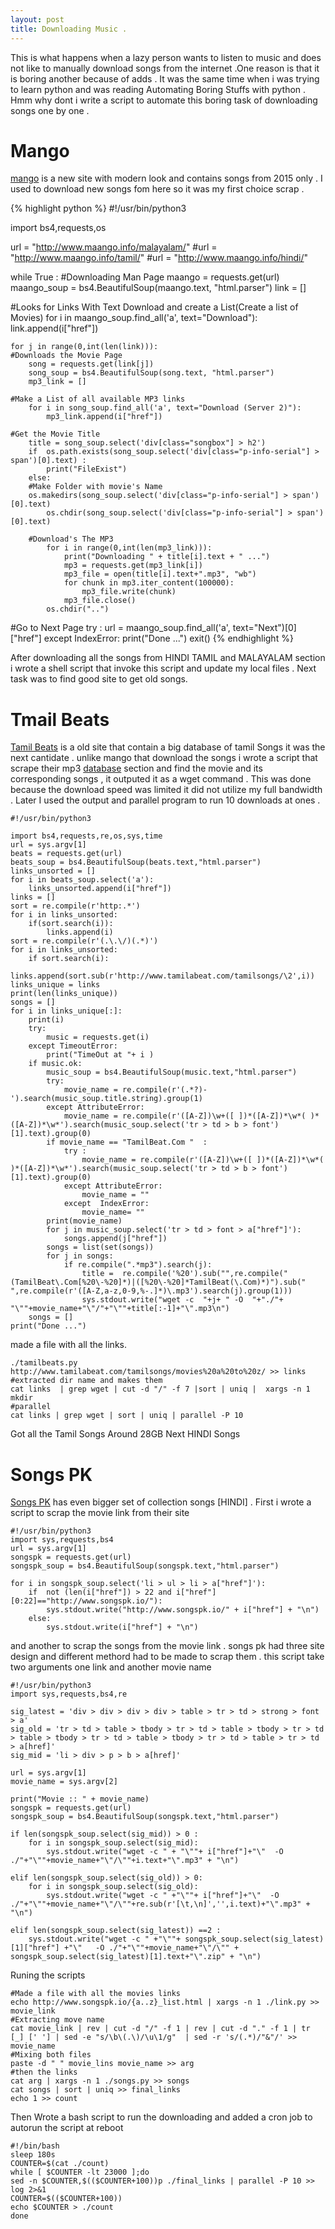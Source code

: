 ```yaml
---
layout: post
title: Downloading Music .
---
```

 
This is what happens when a lazy  person wants to listen to music and does not like to manually download songs from the internet .One reason is that it is boring another because of adds . It was the same time when i was trying to learn python and was reading Automating Boring Stuffs with python . Hmm why dont i write a script to automate this boring task of downloading songs one by one .


# Mango 
[mango](http://www.maango.info/ "Mango") is a new site with modern look and contains songs from 2015 only . I used to download new songs fom here so it was my first choice scrap .

{% highlight python %}
#!/usr/bin/python3

import bs4,requests,os

url = "http://www.maango.info/malayalam/"
#url = "http://www.maango.info/tamil/"
#url = "http://www.maango.info/hindi/"

while True :
#Downloading Man Page
    maango = requests.get(url)
    maango_soup = bs4.BeautifulSoup(maango.text, "html.parser")
    link = []

#Looks for Links With Text Download and create a List(Create a list of Movies)
    for i in maango_soup.find_all('a', text="Download"):
        link.append(i["href"])

    for j in range(0,int(len(link))):
	#Downloads the Movie Page 
        song = requests.get(link[j])
        song_soup = bs4.BeautifulSoup(song.text, "html.parser")
        mp3_link = []

	#Make a List of all available MP3 links 
        for i in song_soup.find_all('a', text="Download (Server 2)"):
            mp3_link.append(i["href"])
	
	#Get the Movie Title
        title = song_soup.select('div[class="songbox"] > h2')
        if  os.path.exists(song_soup.select('div[class="p-info-serial"] > span')[0].text) :
            print("FileExist")
        else:
	    #Make Folder with movie's Name            
	    os.makedirs(song_soup.select('div[class="p-info-serial"] > span')[0].text)
            os.chdir(song_soup.select('div[class="p-info-serial"] > span')[0].text)

	    #Download's The MP3 
            for i in range(0,int(len(mp3_link))):
                print("Downloading " + title[i].text + " ...")
                mp3 = requests.get(mp3_link[i])
                mp3_file = open(title[i].text+".mp3", "wb")
                for chunk in mp3.iter_content(100000):
                    mp3_file.write(chunk)
                mp3_file.close()
            os.chdir("..")
#Go to Next Page
    try :
        url = maango_soup.find_all('a', text="Next")[0]["href"]
    except IndexError:
        print("Done ...")
        exit()
{% endhighlight %}

After downloading all the songs from HINDI TAMIL and MALAYALAM section i wrote a shell script that invoke this script and update my local files .
Next task was to find good site to get old songs.

# Tmail Beats

[Tamil Beats](http://www.tamilabeat.com/index.html "Tamil Beats") is a old site that contain a big database of tamil Songs it was the next cantidate . unlike mango that download the songs i wrote a script that scrape their mp3 [database](http://www.tamilabeat.com/tamilsongs/movies%20a%20to%20z/ "TamilBeats MP3") section and find the movie and its corresponding songs , it outputed it as a wget command  . This was done because the download speed was limited it did not utilize my full bandwidth . Later I used the output and parallel program to run 10 downloads at ones .

```line_numbers=false
#!/usr/bin/python3

import bs4,requests,re,os,sys,time
url = sys.argv[1]
beats = requests.get(url)
beats_soup = bs4.BeautifulSoup(beats.text,"html.parser")
links_unsorted = []
for i in beats_soup.select('a'):
    links_unsorted.append(i["href"])
links = []
sort = re.compile(r'http:.*')
for i in links_unsorted:
    if(sort.search(i)):
        links.append(i)
sort = re.compile(r'(.\.\/)(.*)')
for i in links_unsorted:
    if sort.search(i):
        links.append(sort.sub(r'http://www.tamilabeat.com/tamilsongs/\2',i))
links_unique = links
print(len(links_unique))
songs = []
for i in links_unique[:]:
    print(i)
    try:
        music = requests.get(i)
    except TimeoutError:
        print("TimeOut at "+ i )
    if music.ok:
        music_soup = bs4.BeautifulSoup(music.text,"html.parser")
        try:
            movie_name = re.compile(r'(.*?)-').search(music_soup.title.string).group(1)
        except AttributeError:
            movie_name = re.compile(r'([A-Z])\w+([ ])*([A-Z])*\w*( )*([A-Z])*\w*').search(music_soup.select('tr > td > b > font')[1].text).group(0)
        if movie_name == "TamilBeat.Com "  :
            try :
                movie_name = re.compile(r'([A-Z])\w+([ ])*([A-Z])*\w*( )*([A-Z])*\w*').search(music_soup.select('tr > td > b > font')[1].text).group(0)
            except AttributeError:
                movie_name = ""
            except  IndexError:
                movie_name= ""
        print(movie_name)
        for j in music_soup.select('tr > td > font > a["href"]'):
            songs.append(j["href"])
        songs = list(set(songs))
        for j in songs:
            if re.compile(".*mp3").search(j):
                title =  re.compile('%20').sub("",re.compile("(TamilBeat\.Com[%20\-%20]*)|([%20\-%20]*TamilBeat(\.Com)*)").sub(" ",re.compile(r'([A-Z,a-z,0-9,%-.]*)\.mp3').search(j).group(1)))
                sys.stdout.write("wget -c  "+j+ " -O  "+"./"+ "\""+movie_name+"\"/"+"\""+title[:-1]+"\".mp3\n")
    songs = []
print("Done ...")
```
made a file with all the links. 
```
./tamilbeats.py http://www.tamilabeat.com/tamilsongs/movies%20a%20to%20z/ >> links
#extracted dir name and makes them 
cat links  | grep wget | cut -d "/" -f 7 |sort | uniq |  xargs -n 1 mkdir
#parallel
cat links | grep wget | sort | uniq | parallel -P 10
```
Got all the Tamil Songs Around 28GB
Next HINDI Songs


# Songs PK
[Songs PK](http://www.songspk.io/bollywood-songs-mp3.html "SongsPK") has even bigger set of collection songs [HINDI] . First i wrote a script to scrap the movie link from their site 

```line_numbers=false
#!/usr/bin/python3
import sys,requests,bs4
url = sys.argv[1]
songspk = requests.get(url)
songspk_soup = bs4.BeautifulSoup(songspk.text,"html.parser")

for i in songspk_soup.select('li > ul > li > a["href"]'):
    if  not (len(i["href"]) > 22 and i["href"][0:22]=="http://www.songspk.io/"):
        sys.stdout.write("http://www.songspk.io/" + i["href"] + "\n")
    else:
        sys.stdout.write(i["href"] + "\n")
```
and another to scrap the songs from the movie link . songs pk had three site design and different methord had to be made to scrap them . this script take two arguments one link and another movie name 

```line_numbers=false
#!/usr/bin/python3
import sys,requests,bs4,re

sig_latest = 'div > div > div > div > table > tr > td > strong > font > a'
sig_old = 'tr > td > table > tbody > tr > td > table > tbody > tr > td > table > tbody > tr > td > table > tbody > tr > td > table > tr > td > a[href]'
sig_mid = 'li > div > p > b > a[href]'

url = sys.argv[1]
movie_name = sys.argv[2]

print("Movie :: " + movie_name)
songspk = requests.get(url)
songspk_soup = bs4.BeautifulSoup(songspk.text,"html.parser")

if len(songspk_soup.select(sig_mid)) > 0 :
    for i in songspk_soup.select(sig_mid):
        sys.stdout.write("wget -c " + "\""+ i["href"]+"\"  -O ./"+"\""+movie_name+"\"/\""+i.text+"\".mp3" + "\n")

elif len(songspk_soup.select(sig_old)) > 0:
    for i in songspk_soup.select(sig_old):
        sys.stdout.write("wget -c " +"\""+ i["href"]+"\"  -O ./"+"\""+movie_name+"\"/\""+re.sub(r'[\t,\n]','',i.text)+"\".mp3" + "\n")

elif len(songspk_soup.select(sig_latest)) ==2 :
    sys.stdout.write("wget -c " +"\""+ songspk_soup.select(sig_latest)[1]["href"] +"\"   -O ./"+"\""+movie_name+"\"/\"" + songspk_soup.select(sig_latest)[1].text+"\".zip" + "\n")

```
Runing the scripts 


```line_numbers=false
#Made a file with all the movies links
echo http://www.songspk.io/{a..z}_list.html | xargs -n 1 ./link.py >> movie_link
#Extracting move name
cat movie_link | rev | cut -d "/" -f 1 | rev | cut -d "." -f 1 | tr [_] [' '] | sed -e "s/\b\(.\)/\u\1/g"  | sed -r 's/(.*)/"&"/' >> movie_name
#Mixing both files
paste -d " " movie_lins movie_name >> arg
#then the links
cat arg | xargs -n 1 ./songs.py >> songs
cat songs | sort | uniq >> final_links
echo 1 >> count
```

Then Wrote a bash script to run the downloading and added a cron job to autorun the script at reboot

```line_numbers=false
#!/bin/bash
sleep 180s
COUNTER=$(cat ./count)
while [ $COUNTER -lt 23000 ];do
sed -n $COUNTER,$(($COUNTER+100))p ./final_links | parallel -P 10 >> log 2>&1 
COUNTER=$(($COUNTER+100))
echo $COUNTER > ./count
done
```

<br>

